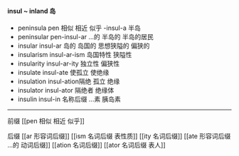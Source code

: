 #### insul ~ inland 岛

- peninsula  pen 相似 相近 似乎 -insul-a 半岛
- peninsular pen-insul-ar ...的 半岛的 半岛的居民
- insular insul-ar 岛的 岛国的 思想狭隘的 偏狭的
- insularism insul-ar-ism 岛国特性 狭隘性
- insularity insul-ar-ity 独立性 偏狭性
- insulate insul-ate 使孤立 使绝缘
- insulation insul-ation隔绝 孤立 绝缘
- insulator insul-ator 隔绝者 绝缘体
- insulin insul-in 名称后缀 ...素 胰岛素

---
前缀
[[pen 相似 相近 似乎]]

后缀
[[ar 形容词后缀]]
[[ism 名词后缀 表性质]]
[[ity 名词后缀]]
[[ate 形容词后缀  ...的 动词后缀]]
[[ation 名词后缀]]
[[ator 名词后缀 表人]]
